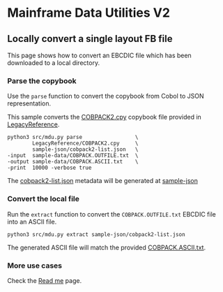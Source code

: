 # Mainframe Data Utilities V2

## Locally convert a single layout FB file

This page shows how to convert an EBCDIC file which has been downloaded to a local directory.

### Parse the copybook

Use the `parse` function to convert the copybook from Cobol to JSON representation.

This sample converts the [COBPACK2.cpy](/LegacyReference/COBPACK2.cpy) copybook file provided in [LegacyReference](/LegacyReference).

```
python3 src/mdu.py parse                 \
        LegacyReference/COBPACK2.cpy     \
        sample-json/cobpack2-list.json   \
-input  sample-data/COBPACK.OUTFILE.txt  \
-output sample-data/COBPACK.ASCII.txt    \
-print  10000 -verbose true
```

The [cobpack2-list.json](/sample-json/cobpack2-list.json) metadata will be generated at [sample-json](/sample-json)

### Convert the local file

Run the `extract` function to convert the `COBPACK.OUTFILE.txt` EBCDIC file into an ASCII file.

```
python3 src/mdu.py extract sample-json/cobpack2-list.json
```

The generated ASCII file will match the provided [COBPACK.ASCII.txt](/sample-data/COBPACK.ASCII.txt).

### More use cases

Check the [Read me](/docs/readme.md) page.